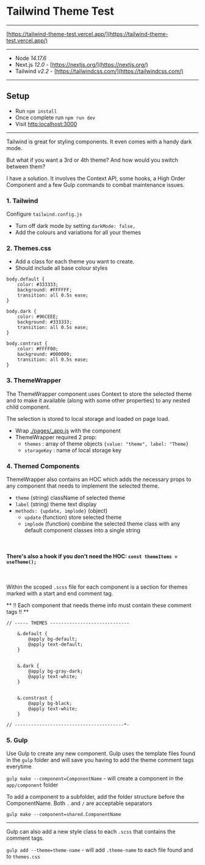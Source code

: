 # Tailwind Theme Test

---

[https://tailwind-theme-test.vercel.app/](https://tailwind-theme-test.vercel.app/)

---

- Node *14.17.6*
- Next.js *12.0* - [https://nextjs.org/](https://nextjs.org/)
- Tailwind *v2.2* - [https://tailwindcss.com/](https://tailwindcss.com/)

---

## Setup

- Run `npm install`
- Once complete run `npm run dev`
- Visit [http:localhost:3000](http:localhost:3000)

---


Tailwind is great for styling components. It even comes with a handy dark mode.

But what if you want a 3rd or 4th theme? And how would you switch between them?

I have a solution. It involves the Context API, some hooks, a High Order Component and a few Gulp commands
to combat maintenance issues.

### 1. Tailwind

Configure `tailwind.config.js`

- Turn off dark mode by setting `darkMode: false,`
- Add the colours and variations for all your themes

### 2. Themes.css

- Add a class for each theme you want to create.
- Should include all base colour styles

```
body.default {
    color: #333333;
    background: #FFFFFF;
    transition: all 0.5s ease;
}

body.dark {
    color: #96CEEE;
    background: #333333;
    transition: all 0.5s ease;
}

body.contrast {
    color: #FFFF00;
    background: #000000;
    transition: all 0.5s ease;
}
```

### 3. ThemeWrapper

The ThemeWrapper component uses Context to store the selected theme 
and to make it available (along with some other properties) to any nested child component.

The selection is stored to local storage and loaded on page load.

- Wrap [./pages/_app.js](_app.js) with the component
- ThemeWrapper required 2 prop:
  - `themes` : array of theme objects `{value: "theme", label: "Theme}`
  - `storageKey` : name of local storage key

### 4. Themed Components

ThemeWrapper also contains an HOC which adds the necessary props to any component that needs to implement the selected theme.

 - `theme` (string) className of selected theme
 - `label` (string) theme text display
 - `methods: {update, implode}` (object)
   - `update` (function) store selected theme
   - `implode` (function) combine the selected theme class with any default component classes into a single string

<br/>

#### There's also a hook if you don't need the HOC: `const themeItems = useTheme();`
<br/>

Within the scoped `.scss` file for each component is a section for themes marked with a start and end comment tag.

** !! Each component that needs theme info must contain these comment tags !! **

```
// ----- THEMES -----------------------------

    &.default {
        @apply bg-default;
        @apply text-default;
    }
    
    
    &.dark {
        @apply bg-gray-dark;
        @apply text-white;
    }
    
    
    &.constrast {
        @apply bg-black;
        @apply text-white;
    }
    
// ----------------------------------------*-
```




### 5. Gulp

Use Gulp to create any new component. Gulp uses the template files found in the `gulp` folder and will save you having to add the theme comment tags everytime

`gulp make --component=ComponentName` - will create a component in the `app/component` folder

To add a component to a subfolder, add the folder structure before the ComponentName. Both `.` and `/` are acceptable separators

`gulp make --component=shared.ComponentName`

---

Gulp can also add a new style class to each `.scss` that contains the comment tags.

`gulp add --theme=theme-name` - will add `.theme-name` to each file found and to `themes.css`